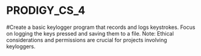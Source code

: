 # PRODIGY_CS_4

#Create a basic keylogger program that records and logs keystrokes. Focus on logging the keys pressed and saving them to a file. Note: Ethical considerations and permissions are crucial for projects involving keyloggers.

